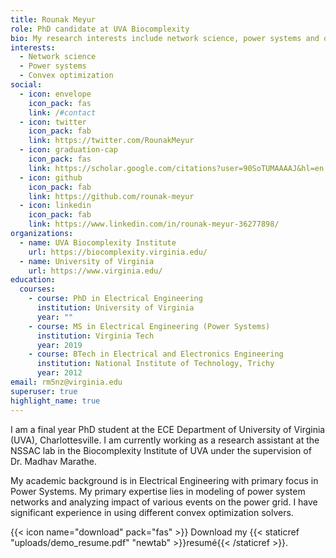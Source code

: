 ```yaml
---
title: Rounak Meyur
role: PhD candidate at UVA Biocomplexity
bio: My research interests include network science, power systems and optimization.
interests:
  - Network science
  - Power systems
  - Convex optimization
social:
  - icon: envelope
    icon_pack: fas
    link: /#contact
  - icon: twitter
    icon_pack: fab
    link: https://twitter.com/RounakMeyur
  - icon: graduation-cap
    icon_pack: fas
    link: https://scholar.google.com/citations?user=90SoTUMAAAAJ&hl=en
  - icon: github
    icon_pack: fab
    link: https://github.com/rounak-meyur
  - icon: linkedin
    icon_pack: fab
    link: https://www.linkedin.com/in/rounak-meyur-36277898/
organizations:
  - name: UVA Biocomplexity Institute
    url: https://biocomplexity.virginia.edu/
  - name: University of Virginia
    url: https://www.virginia.edu/
education:
  courses:
    - course: PhD in Electrical Engineering
      institution: University of Virginia
      year: ""
    - course: MS in Electrical Engineering (Power Systems)
      institution: Virginia Tech
      year: 2019
    - course: BTech in Electrical and Electronics Engineering
      institution: National Institute of Technology, Trichy
      year: 2012
email: rm5nz@virginia.edu
superuser: true
highlight_name: true
---
```

I am a final year PhD student at the ECE Department of University of Virginia (UVA), Charlottesville. I am currently working as a research assistant at the NSSAC lab in the Biocomplexity Institute of UVA under the supervision of Dr. Madhav Marathe. 

My academic background is in Electrical Engineering with primary focus in Power Systems. My primary expertise lies in modeling of power system networks and analyzing impact of various events on the power grid. I have significant experience in using different convex optimization solvers.

{{< icon name="download" pack="fas" >}} Download my {{< staticref "uploads/demo_resume.pdf" "newtab" >}}resumé{{< /staticref >}}.